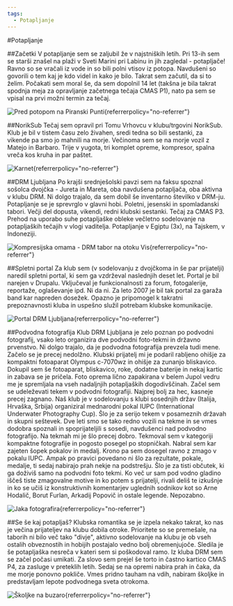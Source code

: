 ```yaml
---
tags:
  - Potapljanje
---
```


#Potapljanje

##Začetki
V potapljanje sem se zaljubil že v najstniških letih. Pri 13-ih sem se starši znašel na plaži v Sveti Marini pri Labinu in jih zagledal - potapljače! Ravno so se vračali iz vode in so bili polni vtisov iz potopa. Navdušeni so govorili o tem kaj je kdo videl in kako je bilo. Takrat sem začutil, da si to želim. Počakati sem moral še, da sem dopolnil 14 let (takšna je bila takrat spodnja meja za opravljanje začetnega tečaja CMAS P1), nato pa sem se vpisal na prvi možni termin za tečaj.

![Pred potopom na Piranski Punti](https://lh3.googleusercontent.com/pw/AIL4fc_GlcREcL_BDjFG5OCuhzMXDcTX-CcSeRFMGBdcGb1aUbetx8fZSW66hjvBPiah8RC_lBvgQ-N-wyI5Fm3RN7Il7nM2ANOjZ2YidqfFLehmJreKAp_C6DUZGd0gLvWbcSNwfRcYP_Rtld1AD5cM1g9txw=w1386-h924-s-no?authuser=0 "Pred potopom na Piranski Punti"){referrerpolicy="no-referrer"}

##NorikSub
Tečaj sem opravil pri Tomu Vrhovcu v klubu/trgovini NorikSub. Klub je bil v tistem času zelo živahen, sredi tedna so bili sestanki, za vikende pa smo jo mahnili na morje. Večinoma sem se na morje vozil z Matejo in Barbaro. Trije v yugota, tri komplet opreme, kompresor, spalna vreča kos kruha in par paštet.

![Karnet](https://lh3.googleusercontent.com/pw/AIL4fc-MLtTdYZytmq0zb3VEgqQ0hjpnrUM4Bxuo4TmTX89A66Xkf_YiI2IiNS4GM8JOegy0mQFAbkS9dsAH1XH8REZ9nzlTrZ9mWwfGxPADpO_0AgkFG7ofQWNvFwILkYHwFdxlTD7_4jQ_LqOAKeXsdgUYsQ=w683-h924-s-no?authuser=0 "Karnet"){referrerpolicy="no-referrer"}

##DRM Ljubljana
Po krajši srednješolski pavzi sem na faksu spoznal sošolca dvojčka - Jureta in Mareta, oba navdušena potapljača, oba aktivna v klubu DRM. Ni dolgo trajalo, da sem dobil še inventarno številko v DRM-ju. Potapljanje se je sprevrglo v glavni hobi. Poletni, jesenski in spomladanski tabori. Večji del dopusta, vikendi, redni klubski sestanki. Tečaj za CMAS P3. Prehod na uporabo suhe potapljaške obleke večletno sodelovanje na potapljaških tečajih v vlogi vaditelja. Potapljanje v Egiptu (3x), na Tajskem, v Indoneziji.

![Kompresijska omama - DRM tabor na otoku Vis](https://lh3.googleusercontent.com/pw/AIL4fc-Dl9suIq-f_ypLuX-Yu26gyFb4aJKhK3zXiuPgY4SdpCOlp-UlSD-5DAzfQxqKSEzj4RP4mcCPqQx9HYKccnLhv9TED1rB8RVyC7Zikhqc1V2vV1NSwuK1UZYNz2HVvG71SMOYo2auLZ5ml1c5jOWAaA=w1231-h924-s-no?authuser=0 "Kompresijska omama - DRM tabor na otoku Vis"){referrerpolicy="no-referrer"}

##Spletni portal
Za klub sem (v sodelovanju z dvojčkoma in še par prijatelji) naredil spletni portal, ki sem ga vzdrževal naslednjih deset let. Portal je bil narejen v Drupalu. Vključeval je funkcionalnosti za forum, fotogalerije, reportaže, oglaševanje ipd. Ni da ni. Za leto 2007 je bil tak portal za garaža band kar napreden dosežek. Opazno je pripomogel k takratni prepoznavnosti kluba in uspešno služil potrebam klubske komunikacije. 

![Portal DRM Ljubljana](https://lh3.googleusercontent.com/u/0/drive-viewer/AITFw-yb6wM92AUK911S3n3PNlqdEN3lXtcoFH0lHGzurCxWX13sYgobFv-IE9EFe4DBqNJvBWl17ifEF9ucjc76xo1NfNJC4PxCx4Gn2L_8kTjQVQBRQgXDGhWR0Vk=w1920-h483 "Portal DRM Ljubljana"){referrerpolicy="no-referrer"}

##Podvodna fotografija
Klub DRM Ljubljana je zelo poznan po podvodni fotografij, vsako leto organizira dve podvodni foto-tekmi in državno prvenstvo. Ni dolgo trajalo, da je podvodna fotografija prevzela tudi mene. Začelo se je precej nedolžno. Klubski prijatelj mi je podaril rabljeno ohišje za kompaktni fotoaparat Olympus c-7070wz in ohišje za zunanjo bliskavico. Dokupil sem še fotoaparat, bliskavico, roke, dodatne baterije in nekaj kartic in zabava se je pričela. Foto oprema lično zapakirana v belem Jupol vedru me je spremljala na vseh nadaljnjih potapljaških dogodivščinah. Začel sem se udeleževati tekem v podvodni fotografiji. Najprej bolj za hec, kasneje precej zagnano. Naš klub je v sodelovanju s klubi sosednjih držav (Italija, Hrvaška, Srbija) organiziral mednarodni pokal IUPC (International Underwater Photography Cup). Šlo je za serijo tekem v posameznih državah in skupni seštevek. Dve leti smo se tako redno vozili na tekme in se vmes dodobra spoznali in spoprijateljili s sosedi, navdušenci nad podvodno fotografijo. Na tekmah mi je šlo precej dobro. Tekmoval sem v kategoriji kompaktne fotografije in pogosto posegel po stopničkah. Nabral sem kar zajeten šopek pokalov in medalj. Krono pa sem dosegel ravno z zmago v pokalu IUPC. Ampak po pravici povedano ni šlo za rezultate, pokale, medalje, ti sedaj nabirajo prah nekje na podstrešju. Šlo je za tisti občutek, ki ga doživiš samo na podvodni foto tekmi. Ko več ur sam pod vodno gladino iščeš tiste zmagovalne motive in ko potem s prijatelji, rivali deliš te izkušnje in ko se učiš iz konstruktivnih komentarjev uglednih sodnikov kot so Arne Hodalič, Borut Furlan, Arkadij Popovič in ostale legende. Nepozabno.

![Jaka fotografira](https://lh3.googleusercontent.com/pw/AIL4fc9923jby6I-8fFu1TUEsTTUpcR3FiHwR_sviJIfK4C4yKzT4eVW-tbVn5nIqgDIkX2QZEFN0SyVdlWzeQ0J8AYTKfkH4mT1Z8GuKzTvfWZni8FYLPbe5YL5ltaQI-MzBUDI0b8QfNSe8d0kLG4DnK3dSQ=w1231-h924-s-no?authuser=0 "Jaka fotografira (foto: Marko G, lokacija: Lastovo)"){referrerpolicy="no-referrer"}

##Se še kaj potapljaš?
Klubska romantika se je izpela nekako takrat, ko nas je večina prijateljev na klubu dobila otroke. Prioritete so se premešale, na taborih ni bilo več tako "divje", aktivno sodelovanje na klubu je ob vseh ostalih obveznostih in hobijih postajalo vedno bolj obremenjujoče. Sledila je še potapljaška nesreča v kateri sem si poškodoval ramo. Iz kluba DRM sem se začel počasi umikati. Za slovo sem prejel še torto in častno kartico CMAS P4, za zasluge v preteklih letih. Sedaj se na opremi nabira prah in čaka, da me morje ponovno pokliče. Vmes pridno tauham na vdih, nabiram školjke in predstavljam lepote podvodnega sveta otrokoma.

![Školjke na buzaro](https://lh3.googleusercontent.com/pw/AIL4fc-TkSfWT-6zzo3cVjV4Jpyt9VLtOHsfgol6YpWfxKxo9xnbClyzrwsBqW-hrj5KwnUE0NJnUmfmVrmvETWx5xy7VoK4u9WNhQJhHOaoXSs9WO-VHqNTyoeRvDsSAuwxMZhipaC2yZITSyUaWD0zVYiS9g=w924-h924-s-no?authuser=0 "Školje na buzaro"){referrerpolicy="no-referrer"}